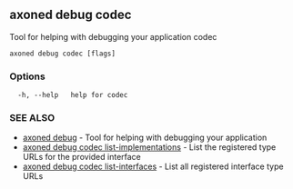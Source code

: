 ## axoned debug codec

Tool for helping with debugging your application codec

```
axoned debug codec [flags]
```

### Options

```
  -h, --help   help for codec
```

### SEE ALSO

* [axoned debug](axoned_debug.md)	 - Tool for helping with debugging your application
* [axoned debug codec list-implementations](axoned_debug_codec_list-implementations.md)	 - List the registered type URLs for the provided interface
* [axoned debug codec list-interfaces](axoned_debug_codec_list-interfaces.md)	 - List all registered interface type URLs
